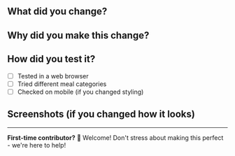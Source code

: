 ## What did you change?

<!-- Briefly describe what you've done -->

## Why did you make this change?

<!-- What problem does this solve or what does it improve? -->

## How did you test it?

- [ ] Tested in a web browser
- [ ] Tried different meal categories
- [ ] Checked on mobile (if you changed styling)

## Screenshots (if you changed how it looks)

<!-- Drag and drop images here if needed -->

---

**First-time contributor?** 🎉 Welcome! Don't stress about making this perfect - we're here to help!
